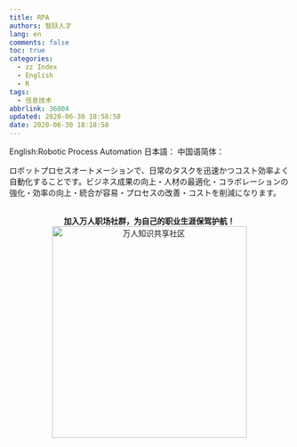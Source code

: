 ```yaml
---
title: RPA
authors: 智跃人才
lang: en
comments: false
toc: true
categories:
  - zz Index
  - English
  - R
tags:
  - 信息技术
abbrlink: 36004
updated: 2020-06-30 18:58:58
date: 2020-06-30 18:18:58
---
```


English:Robotic Process Automation
日本語：
中国语简体：

ロボットプロセスオートメーションで、日常のタスクを迅速かつコスト効率よく自動化することです。ビジネス成果の向上・人材の最適化・コラボレーションの強化・効率の向上・統合が容易・プロセスの改善・コストを削減になります。


<br>

<center>
<b>加入万人职场社群，为自己的职业生涯保驾护航！</b>

<br>

 <img src="/assets/img/dingding/dingding-group-life.jpg" width = "350" height = "380" alt="万人知识共享社区" align=center />

</center>

